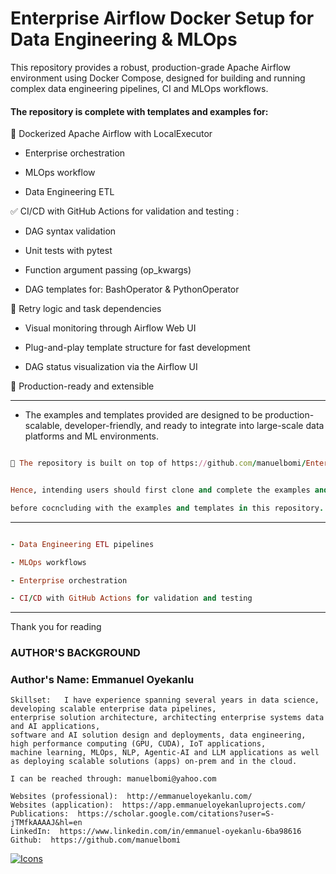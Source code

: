 # Enterprise Airflow Docker Setup for Data Engineering & MLOps

This repository provides a robust, production-grade Apache Airflow environment using Docker Compose, designed for building and running complex data engineering pipelines, CI and MLOps workflows. 


#### The repository is complete with templates and examples for:

🐳 Dockerized Apache Airflow with LocalExecutor

- Enterprise orchestration

- MLOps workflow

- Data Engineering ETL

✅ CI/CD with GitHub Actions for validation and testing :

- DAG syntax validation

- Unit tests with pytest

- Function argument passing (op_kwargs)

- DAG templates for: BashOperator & PythonOperator

🔁 Retry logic and task dependencies

-  Visual monitoring through Airflow Web UI
  
- Plug-and-play template structure for fast development

- DAG status visualization via the Airflow UI

🧰 Production-ready and extensible

---


* The examples and templates provided are designed to be production-scalable, developer-friendly, and ready to integrate into large-scale data platforms and ML environments.


```ruby

🔗 The repository is built on top of https://github.com/manuelbomi/Enterprise-Airflow-with-Docker


Hence, intending users should first clone and complete the examples and templates at https://github.com/manuelbomi/Enterprise-Airflow-with-Docker

before cocncluding with the examples and templates in this repository.

```
---














```ruby

- Data Engineering ETL pipelines

- MLOps workflows

- Enterprise orchestration

- CI/CD with GitHub Actions for validation and testing

```
---




Thank you for reading
  

### **AUTHOR'S BACKGROUND**
### Author's Name:  Emmanuel Oyekanlu
```
Skillset:   I have experience spanning several years in data science, developing scalable enterprise data pipelines,
enterprise solution architecture, architecting enterprise systems data and AI applications,
software and AI solution design and deployments, data engineering, high performance computing (GPU, CUDA), IoT applications,
machine learning, MLOps, NLP, Agentic-AI and LLM applications as well as deploying scalable solutions (apps) on-prem and in the cloud.

I can be reached through: manuelbomi@yahoo.com

Websites (professional):  http://emmanueloyekanlu.com/
Websites (application):  https://app.emmanueloyekanluprojects.com/
Publications:  https://scholar.google.com/citations?user=S-jTMfkAAAAJ&hl=en
LinkedIn:  https://www.linkedin.com/in/emmanuel-oyekanlu-6ba98616
Github:  https://github.com/manuelbomi

```
[![Icons](https://skillicons.dev/icons?i=aws,azure,gcp,scala,mongodb,redis,cassandra,kafka,anaconda,matlab,nodejs,django,py,c,anaconda,git,github,mysql,docker,kubernetes&theme=dark)](https://skillicons.dev)




  
  







